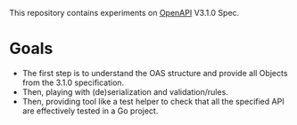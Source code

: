 This repository contains experiments on [OpenAPI](https://www.openapis.org/) V3.1.0 Spec.

# Goals

* The first step is to understand the OAS structure and provide all Objects from the 3.1.0 specification.
* Then, playing with (de)serialization and validation/rules.
* Then, providing tool like a test helper to check that all the specified API are effectively tested in a Go project.
